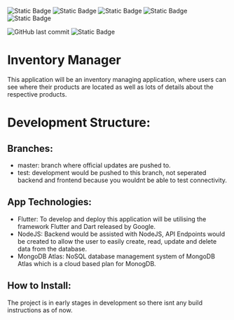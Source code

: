 ![Static Badge](https://img.shields.io/badge/build-macos-green) ![Static Badge](https://img.shields.io/badge/build-windows-yellow) ![Static Badge](https://img.shields.io/badge/build-ios-yellow) ![Static Badge](https://img.shields.io/badge/build-android-yellow) ![Static Badge](https://img.shields.io/badge/build-web-yellow)





![GitHub last commit](https://img.shields.io/github/last-commit/mwilko/Inventory-Manager) ![Static Badge](https://img.shields.io/badge/status-development-yellow)
# Inventory Manager

This application will be an inventory managing application, where users can see where their products are located as well as lots of details about the respective products.

# Development Structure:
## Branches:
- master: branch where official updates are pushed to.
- test: development would be pushed to this branch, not seperated backend and frontend because you wouldnt be able to test connectivity.

## App Technologies:
- Flutter: To develop and deploy this application will be utilising the framework Flutter and Dart released by Google.
- NodeJS: Backend would be assisted with NodeJS, API Endpoints would be created to allow the user to easily create, read, update and delete data from the database.
- MongoDB Atlas: NoSQL database management system of MongoDB Atlas which is a cloud based plan for MonogDB.

## How to Install:

The project is in early stages in development so there isnt any build instructions as of now.
